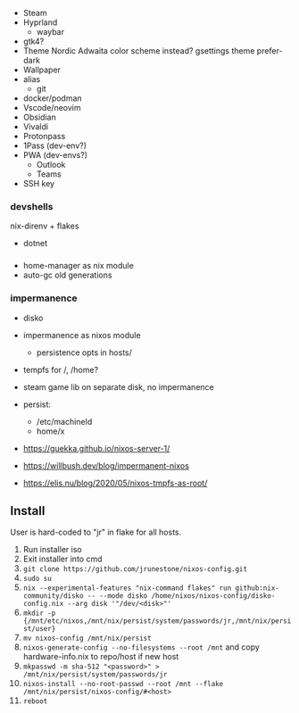 * Steam
* Hyprland
    * waybar
* gtk4?
* Theme
    Nordic
    Adwaita color scheme instead?
    gsettings theme prefer-dark
* Wallpaper
* alias
    * git
* docker/podman
* Vscode/neovim
* Obsidian
* Vivaldi
* Protonpass
* 1Pass (dev-env?)
* PWA (dev-envs?)
    * Outlook
    * Teams
* SSH key 

### devshells
nix-direnv + flakes
* dotnet

### 
* home-manager as nix module
* auto-gc old generations

### impermanence
* disko
* impermanence as nixos module
    * persistence opts in hosts/
* tempfs for /, /home?
* steam game lib on separate disk, no impermanence
* persist:
    * /etc/machineId
    * home/x

* https://guekka.github.io/nixos-server-1/
* https://willbush.dev/blog/impermanent-nixos
* https://elis.nu/blog/2020/05/nixos-tmpfs-as-root/

## Install
User is hard-coded to "jr" in flake for all hosts.

1. Run installer iso
2. Exit installer into cmd
6. `git clone https://github.com/jrunestone/nixos-config.git`
5. `sudo su`
4. `nix --experimental-features "nix-command flakes" run github:nix-community/disko -- --mode disko /home/nixos/nixos-config/disko-config.nix --arg disk '"/dev/<disk>"'`
5. `mkdir -p {/mnt/etc/nixos,/mnt/nix/persist/system/passwords/jr,/mnt/nix/persist/user}`
6. `mv nixos-config /mnt/nix/persist`
5. `nixos-generate-config --no-filesystems --root /mnt` and copy hardware-info.nix to repo/host if new host
8. `mkpasswd -m sha-512 "<password>" > /mnt/nix/persist/system/passwords/jr`
9. `nixos-install --no-root-passwd --root /mnt --flake /mnt/nix/persist/nixos-config/#<host>`
10. `reboot`